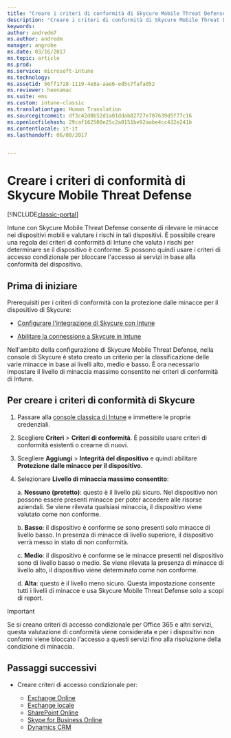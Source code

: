 ```yaml
---
title: "Creare i criteri di conformità di Skycure Mobile Threat Defense"
description: "Creare i criteri di conformità di Skycure Mobile Threat Defense nella console classica di Intune."
keywords: 
author: andredm7
ms.author: andredm
manager: angrobe
ms.date: 03/16/2017
ms.topic: article
ms.prod: 
ms.service: microsoft-intune
ms.technology: 
ms.assetid: 56ff1728-1119-4e8a-aae6-ed5c7fafa052
ms.reviewer: heenamac
ms.suite: ems
ms.custom: intune-classic
ms.translationtype: Human Translation
ms.sourcegitcommit: df3c42d8b52d1a01ddab82727e707639d5f77c16
ms.openlocfilehash: 29caf162500e25c2a0151be92aabe4cc432e241b
ms.contentlocale: it-it
ms.lasthandoff: 06/08/2017


---
```


# <a name="create-skycure-mobile-threat-defense-compliance-policy"></a>Creare i criteri di conformità di Skycure Mobile Threat Defense

[!INCLUDE[classic-portal](../includes/classic-portal.md)]

Intune con Skycure Mobile Threat Defense consente di rilevare le minacce nei dispositivi mobili e valutare i rischi in tali dispositivi. È possibile creare una regola dei criteri di conformità di Intune che valuta i rischi per determinare se il dispositivo è conforme. Si possono quindi usare i criteri di accesso condizionale per bloccare l'accesso ai servizi in base alla conformità del dispositivo.

## <a name="before-you-begin"></a>Prima di iniziare

Prerequisiti per i criteri di conformità con la protezione dalle minacce per il dispositivo di Skycure:

-   [Configurare l'integrazione di Skycure con Intune](/intune-classic/deploy-use/setup-the-skycure-integration-with-Intune)

-   [Abilitare la connessione a Skycure in Intune](/intune-classic/deploy-use/enable-skycure-mobile-threat-defense-in-intune)

Nell'ambito della configurazione di Skycure Mobile Threat Defense, nella console di Skycure è stato creato un criterio per la classificazione delle varie minacce in base ai livelli alto, medio e basso. È ora necessario impostare il livello di minaccia massimo consentito nei criteri di conformità di Intune.

## <a name="to-create-skycure-compliance-policy"></a>Per creare i criteri di conformità di Skycure

1.  Passare alla [console classica di Intune](https://manage.microsoft.com/) e immettere le proprie credenziali.

2.  Scegliere **Criteri** &gt; **Criteri di conformità**. È possibile usare criteri di conformità esistenti o crearne di nuovi.

3.  Scegliere **Aggiungi** &gt; **Integrità del dispositivo** e quindi abilitare **Protezione dalle minacce per il dispositivo**.

4.  Selezionare **Livello di minaccia massimo consentito**:

    a.  **Nessuno (protetto)**: questo è il livello più sicuro. Nel dispositivo non possono essere presenti minacce per poter accedere alle risorse aziendali. Se viene rilevata qualsiasi minaccia, il dispositivo viene valutato come non conforme.

    b.  **Basso**: il dispositivo è conforme se sono presenti solo minacce di livello basso. In presenza di minacce di livello superiore, il dispositivo verrà messo in stato di non conformità.

    c.  **Medio**: il dispositivo è conforme se le minacce presenti nel dispositivo sono di livello basso o medio. Se viene rilevata la presenza di minacce di livello alto, il dispositivo viene determinato come non conforme.

    d.  **Alta**: questo è il livello meno sicuro. Questa impostazione consente tutti i livelli di minacce e usa Skycure Mobile Threat Defense solo a scopi di report.

> [!IMPORTANT]
> Se si creano criteri di accesso condizionale per Office 365 e altri servizi, questa valutazione di conformità viene considerata e per i dispositivi non conformi viene bloccato l'accesso a questi servizi fino alla risoluzione della condizione di minaccia.

## <a name="span-idmonitor-device-threats-classanchorspan-idnext-steps-classanchorspan-idtoc477360344-classanchorspanspanspannext-steps"></a><span id="monitor-device-threats" class="anchor"><span id="next-steps" class="anchor"><span id="_Toc477360344" class="anchor"></span></span></span>Passaggi successivi

-   Creare criteri di accesso condizionale per:

    -   [Exchange Online](/intune-classic/deploy-use/restrict-access-to-exchange-online-with-microsoft-intune)
    -   [Exchange locale](/intune-classic/deploy-use/restrict-access-to-exchange-onpremises-with-microsoft-intune)
    -   [SharePoint Online](/intune-classic/deploy-use/restrict-access-to-sharepoint-online-with-microsoft-intune)
    -   [Skype for Business Online](/intune-classic/deploy-use/restrict-access-to-skype-for-business-online-with-microsoft-intune)
    -   [Dynamics CRM](/intune-classic/deploy-use/restrict-access-to-dynamics-crm-online-with-microsoft-intune)


